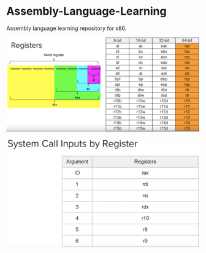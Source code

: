 # Assembly-Language-Learning
Assembly language learning repository for x86.

![Registers in x86](registers_x86.png)

![Registers calls in x86](registers_calls_x86.png)

